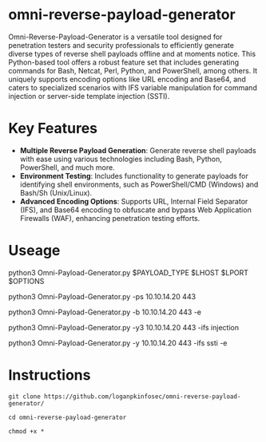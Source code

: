 # omni-reverse-payload-generator
Omni-Reverse-Payload-Generator is a versatile tool designed for penetration testers and security professionals to efficiently generate diverse types of reverse shell payloads offline and at moments notice. This Python-based tool offers a robust feature set that includes generating commands for Bash, Netcat, Perl, Python, and PowerShell, among others. It uniquely supports encoding options like URL encoding and Base64, and caters to specialized scenarios with IFS variable manipulation for command injection or server-side template injection (SSTI).

# Key Features
- **Multiple Reverse Payload Generation**: Generate reverse shell payloads with ease using various technologies including Bash, Python, PowerShell, and much more.
- **Environment Testing**: Includes functionality to generate payloads for identifying shell environments, such as PowerShell/CMD (Windows) and Bash/Sh (Unix/Linux).
- **Advanced Encoding Options**: Supports URL, Internal Field Separator (IFS), and Base64 encoding to obfuscate and bypass Web Application Firewalls (WAF), enhancing penetration testing efforts.

# Useage
python3 Omni-Payload-Generator.py $PAYLOAD_TYPE $LHOST $LPORT $OPTIONS

python3 Omni-Payload-Generator.py -ps 10.10.14.20 443

python3 Omni-Payload-Generator.py -b 10.10.14.20 443 -e

python3 Omni-Payload-Generator.py -y3 10.10.14.20 443 -ifs injection

python3 Omni-Payload-Generator.py -y 10.10.14.20 443 -ifs ssti -e


# Instructions
    
    git clone https://github.com/loganpkinfosec/omni-reverse-payload-generator/
    
    cd omni-reverse-payload-generator
    
    chmod +x *



